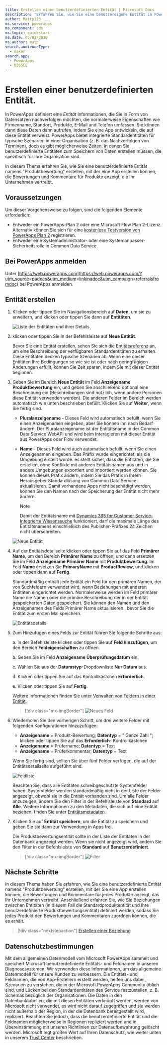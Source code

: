 ```yaml
---
title: Erstellen einer benutzerdefinierten Entität | Microsoft Docs
description: 'Erfahren Sie, wie Sie eine benutzereigene Entität in PowerApps zu erstellen.'
author: Mattp123
ms.service: powerapps
ms.component: cds
ms.topic: quickstart
ms.date: 05/01/2018
ms.author: matp
search.audienceType:
  - maker
search.app:
  - PowerApps
  - D365CE
---
```


# <a name="create-a-custom-entity"></a>Erstellen einer benutzerdefinierten Entität.
In PowerApps definiert eine *Entität* Informationen, die Sie in Form von Datensätzen nachverfolgen möchten, die normalerweise Eigenschaften wie Firmenname, Standort, Produkte, E-Mail und Telefon umfassen. Sie können dann diese Daten dann aufrufen, indem Sie eine App entwickeln, die auf diese Entität verweist. PowerApps bietet integrierte Standardentitäten für typische Szenarien in einer Organisation (z. B. das Nachverfolgen von Terminen), doch es gibt möglicherweise Zeiten, in denen Sie benutzerdefinierte Entitäten zum Speichern von Daten erstellen müssen, die spezifisch für Ihre Organisation sind.

In diesem Thema erfahren Sie, wie Sie eine benutzerdefinierte Entität namens "Produktbewertung" erstellen, mit der eine App erstellen können, die Bewertungen und Kommentare für Produkte anzeigt, die Ihr Unternehmen vertreibt.

## <a name="prerequisites"></a>Voraussetzungen
Um dieser Vorgehensweise zu folgen, sind die folgenden Elemente erforderlich:
* Entweder ein PowerApps-Plan 2 oder eine Microsoft Flow Plan 2-Lizenz. Alternativ können Sie sich für eine [kostenlose Testversion von PowerApps Plan 2](https://web.powerapps.com/signup?redirect=marketing&email=) registrieren.
* Entweder eine Systemadministrator- oder eine Systemanpasser-Sicherheitsrolle in Common Data Service.

## <a name="sign-in-to-powerapps"></a>Bei PowerApps anmelden
Unter [https://web.powerapps.com](https://web.powerapps.com/?utm_source=padocs&utm_medium=linkinadoc&utm_campaign=referralsfromdoc) bei PowerApps anmelden.

## <a name="create-an-entity"></a>Entität erstellen
1. Klicken oder tippen Sie im Navigationsbereich auf **Daten**, um sie zu erweitern, und klicken oder tippen Sie dann auf **Entitäten**.

    ![Liste der Entitäten und ihrer Details](./media/data-platform-cds-create-entity/entitylist.png "Entitätsliste")

2. klicken oder tippen Sie in der Befehlsleiste auf **Neue Entität**.

    Bevor Sie eine Entität erstellen, sehen Sie sich die [Entitätsreferenz](../../developer/common-data-service/reference/about-entity-reference.md) an, um eine Beschreibung der verfügbaren Standardentitäten zu erhalten. Diese Entitäten decken typische Szenarien ab. Wenn eine dieser Entitäten Ihre Bedingungen so wie sie ist oder nach geringfügigen Änderungen erfüllt, können Sie Zeit sparen, indem Sie mit dieser Entität beginnen. 

3. Geben Sie im Bereich **Neue Entität** im Feld **Anzeigename** **Produktbewertung** ein, und geben Sie anschließend optional eine Beschreibung ein (Beschreibungen sind nützlich, wenn andere Personen diese Entität verwenden werden). Die anderen Felder im Bereich werden automatisch wie unten beschrieben befüllt. Klicken Sie auf **Weiter**, wenn Sie fertig sind.

    * **Pluralanzeigename** - Dieses Feld wird automatisch befüllt, wenn Sie einen Anzeigenamen eingeben, aber Sie können ihn nach Bedarf ändern. Der Pluralanzeigename ist der Entitätsname in der Common Data Service WebAPI und wird beim Interagieren mit dieser Entität aus PowerApps oder Flow verwendet.
    * **Name** - Dieses Feld wird auch automatisch befüllt, wenn Sie einen Anzeigenamen eingeben. Das Präfix wurde eingerichtet, als die Umgebung erstellt wurde. es stellt sicher, dass die Entitäten, die Sie erstellen, ohne Konflikte mit anderen Entitätsnamen aus und in andere Umgebungen exportiert und importiert werden können. Sie können dieses Präfix ändern, indem Sie das Präfix in Ihrem Herausgeber Standardlösung von Common Data Service aktualisieren. Damit vorhandene Apps nicht beschädigt werden, können Sie den Namen nach der Speicherung der Entität nicht mehr ändern.

       > [!NOTE]
       > Damit der Entitätsname mit [Dynamics 365 for Customer Service-Integrierte Wissenssuche](/dynamics365/customer-engagement/customer-service/set-up-knowledge-management-embedded-knowledge-search) funktioniert, darf die maximale Länge des Entitätsnamens einschließlich des Publisher-Präfixes 24 Zeichen nicht überschreiten.
     
    ![Neue Entität](./media/data-platform-cds-create-entity/newentitypanel.png "Neuer Entitätsbereich")

4. Auf der Entitätsdetailseite klicken oder tippen Sie auf das Feld **Primärer Name**, um den Bereich **Primärer Name** zu öffnen, und dann ersetzen Sie im Feld **Anzeigename** **Primärer Name** mit **Produktbewertung**. Im Feld **Name** ersetzen Sie **PrimaryName** mit **ProductReview**, und klicken oder tippen dann auf **Fertig**.
 
    Standardmäßig enthält jede Entität ein Feld für den primären Namen, der von Suchfeldern verwendet wird, wenn Beziehungen mit anderen Entitäten eingerichtet werden. Normalerweise werden im Feld primärer Name die Namen oder die primäre Beschreibung der in der Entität gespeicherten Daten gespeichert. Sie können den Namen und den Anzeigenamen des Felds Primärer Name aktualisieren , bevor Sie die Entität zum ersten Mal speichern.

    ![Entitätsdetails](./media/data-platform-cds-create-entity/newentitydetails.png "Neue Entitätsdetails")

5. Zum Hinzufügen eines Felds zur Entität führen Sie folgende Schritte aus:
 
    a. In der Befehlsleiste klicken oder tippen Sie auf **Feld hinzufügen**, um den Bereich **Feldeigenschaften** zu öffnen.

    b. Geben Sie im Feld **Anzeigename** **Überprüfungsdatum** ein.

    c. Wählen Sie aus der **Datumstyp**-Dropdownliste **Nur Datum** aus.

    d. Klicken oder tippen Sie auf das Kontrollkästchen **Erforderlich**.
    
    e. Klicken oder tippen Sie auf **Fertig**.
     
    Weitere Informationen finden Sie unter [Verwalten von Feldern in einer Entität](data-platform-manage-fields.md).

    > [!div class="mx-imgBorder"] 
    > ![Neues Feld](./media/data-platform-cds-create-entity/newfieldpanel-2.png "Bereich \"Neues Feld\"")

6. Wiederholen Sie den vorherigen Schritt, um drei weitere Felder mit folgenden Konfigurationen hinzuzufügen:
    * **Anzeigename** = Produkt-Bewertung; **Datentyp** = " Ganze Zahl "; klicken oder tippen Sie auf das **Erforderlich**- Kontrollkästchen
    * **Anzeigename** = Prüfername; **Datentyp** = Text
    * **Anzeigename** = Prüferkommentar; **Datentyp** = Text

    Wenn Sie fertig sind, sollten Sie über fünf Felder verfügen, die auf der Entitätsdetailseite aufgeführt sind.

    ![Feldliste](./media/data-platform-cds-create-entity/addedfields.png "Liste der Felder")

    Beachten Sie, dass alle Entitäten schreibgeschützte Systemfelder haben. Systemfelder werden standardmäßig nicht in der Liste der Felder angezeigt, obwohl sie in die Entität vorhanden sind. Um alle Felder anzuzeigen, ändern Sie den Filter in der Befehlsleiste von **Standard** auf **Alle**. Weitere Informationen zu den Metadaten, die sich auf eine Entität beziehen, finden Sie unter [Entitätsmetadaten](../../developer/common-data-service/entity-metadata.md).

7. Klicken Sie auf **Entität speichern**, um die Entität zu speichern und geben Sie sie dann zur Verwendung in Apps frei.

    Die Produktbewertungsentität sollte in der Liste der Entitäten in der Datenbank angezeigt werden. Wenn sie nicht angezeigt wird, ändern Sie den Filter in der Befehlsleiste von **Standard** auf **Benutzerdefiniert**.

    > [!div class="mx-imgBorder"] 
    > ![Filter](./media/data-platform-cds-create-entity/filter.png "Filterauswahl")

## <a name="next-steps"></a>Nächste Schritte
In diesem Thema haben Sie erfahren, wie Sie eine benutzerdefinierte Entität namens "Produktbewertung" erstellen, mit der Sie eine App erstellen können, die Bewertungen und Kommentare für jedes Produkte anzeigt, das Ihr Unternehmen vertreibt. Anschließend erfahren Sie, wie Sie Beziehungen zwischen Entitäten (in diesem Fall die Standardproduktentität und Ihre benutzerdefinierte Produktbewertungsentität) definiert werden, sodass Sie jedes Produkt den Bewertungen und Kommentaren zuordnen können, die es erhält.

> [!div class="nextstepaction"]
> [Erstellen einer Beziehung](data-platform-entity-lookup.md)

## <a name="privacy-notice"></a>Datenschutzbestimmungen
Mit dem allgemeinen Datenmodell vom Microsoft PowerApps sammelt und speichert Microsoft benutzerdefinierte Entitäts- und Feldnamen in unseren Diagnosesystemen. Wir verwenden diese Informationen, um das allgemeine Datenmodell für unsere Kunden zu verbessern. Die Entitäts- und Feldnamen, die von App-Erstellern erstellt werden, helfen uns dabei, Szenarien zu verstehen, die in der Microsoft PowerApps Community üblich sind, und Lücken bei den Standardentitäten des Service festzustellen, z. B. Schemas bezüglich der Organisationen. Die Daten in den Datenbanktabellen, die mit diesen Entitäten verknüpft werden, werden von Microsoft nicht verwendet, es wird nicht darauf zugegriffen und sie werden nicht außerhalb der Region, in der die Datenbank bereitgestellt wird, repliziert. Beachten Sie jedoch, dass die benutzerdefinierte Entität und die Feldnamen möglicherweise in Regionen repliziert werden und in Übereinstimmung mit unseren Richtlinien zur Datenaufbewahrung gelöscht werden. Microsoft legt großen Wert auf Ihren Datenschutz, wie weiter unten in unserem [Trust Center](https://www.microsoft.com/trustcenter/Privacy/default.aspx) beschrieben.
